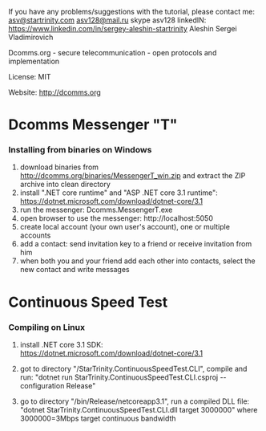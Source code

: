 If you have any problems/suggestions with the tutorial, please contact me: asv@startrinity.com asv128@mail.ru  skype asv128 linkedIN:  https://www.linkedin.com/in/sergey-aleshin-startrinity  Aleshin Sergei Vladimirovich

Dcomms.org - secure telecommunication - open protocols and implementation

License: MIT

Website: http://dcomms.org



# Dcomms Messenger "T"

### Installing from binaries on Windows

1. download binaries from http://dcomms.org/binaries/MessengerT_win.zip  and extract the ZIP archive into clean directory
2. install  ".NET core runtime" and "ASP .NET core 3.1 runtime": https://dotnet.microsoft.com/download/dotnet-core/3.1
3. run the messenger: Dcomms.MessengerT.exe
4. open browser to use the messenger: http://localhost:5050
5. create local account (your own user's account), one or multiple accounts
6. add a contact: send invitation key to a friend or receive invitation from him
7. when both you and your friend add each other into contacts, select the new contact and write messages



# Continuous Speed Test

### Compiling on Linux 

1) install .NET core 3.1 SDK: https://dotnet.microsoft.com/download/dotnet-core/3.1

2) got to directory "/StarTrinity.ContinuousSpeedTest.CLI", compile and run:  "dotnet run StarTrinity.ContinuousSpeedTest.CLI.csproj -- configuration Release"

3) go to directory "/bin/Release/netcoreapp3.1", run a compiled DLL file: "dotnet StarTrinity.ContinuousSpeedTest.CLI.dll target 3000000" where 3000000=3Mbps target continuous bandwidth

